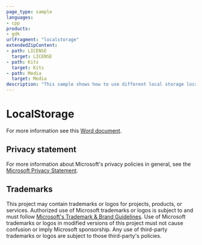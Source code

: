 ```yaml
---
page_type: sample
languages:
- cpp
products:
- gdk
urlFragment: "localstorage"
extendedZipContent:
- path: LICENSE
  target: LICENSE
- path: Kits
  target: Kits
- path: Media
  target: Media
description: "This sample shows how to use different local storage locations in a title for both Xbox and PC platforms."
---
```


# LocalStorage

For more information see this [Word document](https://github.com/microsoft/Xbox-GDK-Samples/blob/main/Samples/System/LocalStorage/Readme.docx).

## Privacy statement

For more information about Microsoft's privacy policies in general, see the [Microsoft Privacy Statement](https://privacy.microsoft.com/privacystatement/).

## Trademarks

This project may contain trademarks or logos for projects, products, or services. Authorized use of Microsoft trademarks or logos is subject to and must follow [Microsoft's Trademark & Brand Guidelines](https://www.microsoft.com/en-us/legal/intellectualproperty/trademarks/usage/general). Use of Microsoft trademarks or logos in modified versions of this project must not cause confusion or imply Microsoft sponsorship. Any use of third-party trademarks or logos are subject to those third-party's policies.
